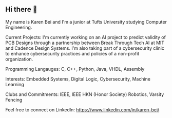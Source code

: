 ## Hi there 👋

<!--
**kbei5234/kbei5234** is a ✨ _special_ ✨ repository because its `README.md` (this file) appears on your GitHub profile.

Here are some ideas to get you started:

- 🔭 I’m currently working on ...
- 🌱 I’m currently learning ...
- 👯 I’m looking to collaborate on ...
- 🤔 I’m looking for help with ...
- 💬 Ask me about ...
- 📫 How to reach me: ...
- 😄 Pronouns: ...
- ⚡ Fun fact: ...
-->

My name is Karen Bei and I'm a junior at Tufts University studying Computer Engineering. 

Current Projects: I'm currently working on an AI project to predict validity of PCB Designs through a partnership between Break Through Tech AI at MIT and Cadence Design Systems. I'm also taking part of a cybersecurity clinic to enhance cybersecurity practices and policies of a non-profit organization. 

Programming Langauges: C, C++, Python, Java, VHDL, Assembly

Interests: Embedded Systems, Digital Logic, Cybersecurity, Machine Learning

Clubs and Commitments: IEEE, IEEE HKN (Honor Society) Robotics, Varsity Fencing

Feel free to connect on LinkedIn: https://www.linkedin.com/in/karen-bei/
